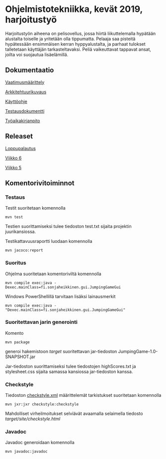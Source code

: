 # Ohjelmistotekniikka, kevät 2019, harjoitustyö

Harjoitustyön aiheena on pelisovellus, jossa hiirtä liikuttelemalla hypätään alustalta 
toiselle ja yritetään olla tippumatta. Pelaaja saa pisteitä hypätessään ensimmäisen 
kerran hyppyalustalta, ja parhaat tulokset talletetaan käyttäjän tarkasteltavaksi. 
Peliä vaikeuttavat tappavat ansat, joilta voi suojautua lisäelämillä. 

## Dokumentaatio

[Vaatimusmäärittely](https://github.com/sonjaheikkinen/ot-harjoitustyo/blob/master/dokumentointi/vaatimusmaarittely.md)

[Arkkitehtuurikuvaus](https://github.com/sonjaheikkinen/ot-harjoitustyo/blob/master/dokumentointi/arkkitehtuuri.md)

[Käyttöohje](https://github.com/sonjaheikkinen/ot-harjoitustyo/blob/master/dokumentointi/kayttoohje.md)

[Testausdokumentti](https://github.com/sonjaheikkinen/ot-harjoitustyo/blob/master/dokumentointi/testaus.md)

[Työaikakirjanpito](https://github.com/sonjaheikkinen/ot-harjoitustyo/blob/master/dokumentointi/tyoaikakirjanpito.md)

## Releaset

[Loppupalautus](https://github.com/sonjaheikkinen/ot-harjoitustyo/releases/tag/viikko7)

[Viikko 6](https://github.com/sonjaheikkinen/ot-harjoitustyo/releases/tag/viikko6)

[Viikko 5](https://github.com/sonjaheikkinen/ot-harjoitustyo/releases/tag/viikko5)

## Komentorivitoiminnot

### Testaus

Testit suoritetaan komennolla

```
mvn test
```

Testien suorittamiseksi tulee tiedoston test.txt sijaita projektin juurikansiossa.

Testikattavuusraportti luodaan komennolla

```
mvn jacoco:report
```

### Suoritus

Ohjelma suoritetaan komentoriviltä komennolla

```
mvn compile exec:java -Dexec.mainClass=fi.sonjaheikkinen.gui.JumpingGameGui
```

Windows PowerShellillä tarvitaan lisäksi lainausmerkit

```
mvn compile exec:java -"Dexec.mainClass=fi.sonjaheikkinen.gui.JumpingGameGui"
```

### Suoritettavan jarin generointi

Komento

```
mvn package
```

generoi hakemistoon *target* suoritettavan jar-tiedoston 
JumpingGame-1.0-SNAPSHOT.jar

Jar-tiedoston suorittamiseksi tulee tiedostojen highScores.txt ja 
stylesheet.css sijaita samassa kansiossa jar-tiedoston kanssa.

### Checkstyle

Tiedoston [checkstyle.xml](https://github.com/sonjaheikkinen/ot-harjoitustyo/blob/master/JumpingGame/checkstyle.xml) 
määrittelemät tarkistukset suoritetaan komennolla 

```
mvn jxr:jxr checkstyle:checkstyle
```

Mahdolliset virheilmoitukset selviävät avaamalla selaimella tiedosto 
*target/site/checkstyle.html*

### Javadoc

Javadoc generoidaan komennolla 

```
mvn javadoc:javadoc
```



